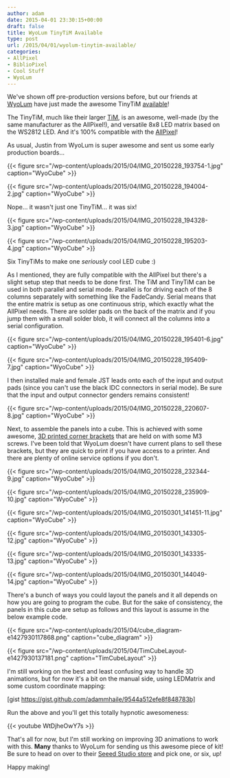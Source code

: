 ```yaml
---
author: adam
date: 2015-04-01 23:30:15+00:00
draft: false
title: WyoLum TinyTiM Available
type: post
url: /2015/04/01/wyolum-tinytim-available/
categories:
- AllPixel
- BiblioPixel
- Cool Stuff
- WyoLum
---
```


We've shown off pre-production versions before, but our friends at [WyoLum](http://wyolum.com) have just made the awesome TinyTiM [available](http://www.seeedstudio.com/depot/TinyTiM-LED-board-p-2392.html)!

The TinyTiM, much like their larger [TiM](http://www.seeedstudio.com/depot/TiM-p-1516.html), is an awesome, well-made (by the same manufacturer as the AllPixel!), and versatile 8x8 LED matrix based on the WS2812 LED. And it's 100% compatible with the [AllPixel](/AllPixel)!

As usual, Justin from WyoLum is super awesome and sent us some early production boards...

{{< figure src="/wp-content/uploads/2015/04/IMG_20150228_193754-1.jpg" caption="WyoCube" >}}

{{< figure src="/wp-content/uploads/2015/04/IMG_20150228_194004-2.jpg" caption="WyoCube" >}}

Nope... it wasn't just one TinyTiM... it was six!

<!-- more -->

{{< figure src="/wp-content/uploads/2015/04/IMG_20150228_194328-3.jpg" caption="WyoCube" >}}

{{< figure src="/wp-content/uploads/2015/04/IMG_20150228_195203-4.jpg" caption="WyoCube" >}}

Six TinyTiMs to make one _seriously_ cool LED cube :)

As I mentioned, they are fully compatible with the AllPixel but there's a slight setup step that needs to be done first. The TiM and TinyTiM can be used in both parallel and serial mode. Parallel is for driving each of the 8 columns separately with something like the FadeCandy. Serial means that the entire matrix is setup as one continuous strip, which exactly what the AllPixel needs. There are solder pads on the back of the matrix and if you jump them with a small solder blob, it will connect all the columns into a serial configuration.

{{< figure src="/wp-content/uploads/2015/04/IMG_20150228_195401-6.jpg" caption="WyoCube" >}}

{{< figure src="/wp-content/uploads/2015/04/IMG_20150228_195409-7.jpg" caption="WyoCube" >}}

I then installed male and female JST leads onto each of the input and output pads (since you can't use the black IDC connectors in serial mode). Be sure that the input and output connector genders remains consistent!

{{< figure src="/wp-content/uploads/2015/04/IMG_20150228_220607-8.jpg" caption="WyoCube" >}}

Next, to assemble the panels into a cube. This is achieved with some awesome, [3D printed corner brackets](https://github.com/wyolum/Lada/blob/master/fabricate/TinyTiMCube.stl) that are held on with some M3 screws. I've been told that WyoLum doesn't have current plans to sell these brackets, but they are quick to print if you have access to a printer. And there are plenty of online service options if you don't.

{{< figure src="/wp-content/uploads/2015/04/IMG_20150228_232344-9.jpg" caption="WyoCube" >}}

{{< figure src="/wp-content/uploads/2015/04/IMG_20150228_235909-10.jpg" caption="WyoCube" >}}

{{< figure src="/wp-content/uploads/2015/04/IMG_20150301_141451-11.jpg" caption="WyoCube" >}}

{{< figure src="/wp-content/uploads/2015/04/IMG_20150301_143305-12.jpg" caption="WyoCube" >}}

{{< figure src="/wp-content/uploads/2015/04/IMG_20150301_143335-13.jpg" caption="WyoCube" >}}

{{< figure src="/wp-content/uploads/2015/04/IMG_20150301_144049-14.jpg" caption="WyoCube" >}}

There's a bunch of ways you could layout the panels and it all depends on how you are going to program the cube. But for the sake of consistency, the panels in this cube are setup as follows and this layout is assume in the below example code.

{{< figure src="/wp-content/uploads/2015/04/cube_diagram-e1427930117868.png" caption="cube_diagram" >}}

{{< figure src="/wp-content/uploads/2015/04/TimCubeLayout-e1427930137181.png" caption="TimCubeLayout" >}}

I'm still working on the best and least confusing way to handle 3D animations, but for now it's a bit on the manual side, using LEDMatrix and some custom coordinate mapping:

[gist https://gist.github.com/adammhaile/9544a512efe8f848783b]

Run the above and you'll get this totally hypnotic awesomeness:

{{< youtube WtDjheOwY7s >}}

That's all for now, but I'm still working on improving 3D animations to work with this. **Many** thanks to WyoLum for sending us this awesome piece of kit! Be sure to head on over to their [Seeed Studio store](http://www.seeedstudio.com/depot/TinyTiM-LED-board-p-2392.html) and pick one, or six, up!

Happy making!
